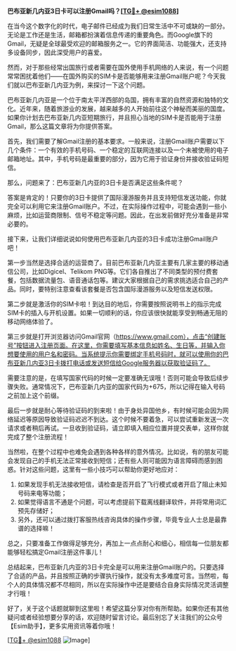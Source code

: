 **巴布亚新几内亚3日卡可以注册Gmail吗？[[TG💪+ @esim1088](https://t.me/s/esim1088)]**

在当今这个数字化的时代，电子邮件已经成为我们日常生活中不可或缺的一部分。无论是工作还是生活，邮箱都扮演着信息传递的重要角色。而Google旗下的Gmail，无疑是全球最受欢迎的邮箱服务之一。它的界面简洁、功能强大，还支持多设备同步，因此深受用户的喜爱。

然而，对于那些经常出国旅行或者需要在国外使用手机网络的人来说，有一个问题常常困扰着他们——在国外购买的SIM卡是否能够用来注册Gmail账户呢？今天我们就以巴布亚新几内亚为例，来探讨一下这个问题。

巴布亚新几内亚是一个位于南太平洋西部的岛国，拥有丰富的自然资源和独特的文化。近年来，随着旅游业的发展，越来越多的人开始前往这个神秘而美丽的国度。如果你计划去巴布亚新几内亚短期旅行，并且担心当地的SIM卡是否能用于注册Gmail，那么这篇文章将为你提供答案。

首先，我们需要了解Gmail注册的基本要求。一般来说，注册Gmail账户需要以下几个条件：一个有效的手机号码、一个稳定的互联网连接以及一个未被使用的电子邮箱地址。其中，手机号码是最重要的部分，因为它用于验证身份并接收验证码短信。

那么，问题来了：巴布亚新几内亚的3日卡是否满足这些条件呢？

答案是肯定的！只要你的3日卡提供了国际漫游服务并且支持短信发送功能，你就完全可以利用它来注册Gmail账户。不过，在实际操作过程中，可能会遇到一些小麻烦，比如运营商限制、信号不稳定等问题。因此，在出发前做好充分准备是非常必要的。

接下来，让我们详细说说如何使用巴布亚新几内亚的3日卡成功注册Gmail账户吧！

第一步当然是选择合适的运营商了。目前巴布亚新几内亚主要有几家主要的移动通信公司，比如Digicel、Telikom PNG等。它们各自推出了不同类型的预付费套餐，包括数据流量包、语音通话包等。建议大家根据自己的需求挑选适合自己的产品。同时，要特别注意查看该套餐是否包含国际漫游服务以及短信发送权限。

第二步就是激活你的SIM卡啦！到达目的地后，你需要按照说明书上的指示完成SIM卡的插入与开机设置。如果一切顺利的话，你应该很快就能享受到畅通无阻的移动网络体验了。

第三步就是打开浏览器访问Gmail官网（https://www.gmail.com），点击“创建账号”按钮进入注册页面。在这里，你需要填写基本信息如姓名、生日等，并输入你想要使用的用户名和密码。当系统提示你需要绑定手机号码时，就可以使用你的巴布亚新几内亚3日卡拨打电话或发送短信给Google服务器以获取验证码了。

需要注意的是，在填写国家代码的时候一定要准确无误哦！否则可能会导致后续步骤失败。通常情况下，巴布亚新几内亚的国家代码为+675，所以记得在输入号码之前加上这个前缀。

最后一步就是耐心等待验证码的到来啦！由于身处异国他乡，有时候可能会因为网络延迟等原因导致验证码迟迟不到达。这个时候不要着急，可以尝试重新发送一次请求或者稍后再试。一旦收到验证码，请立即填入相应位置并提交表单，这样你就完成了整个注册流程！

当然啦，在整个过程中也难免会遇到各种各样的意外情况。比如说，有的朋友可能会发现自己的手机无法正常接收到短信；还有些人则可能因为语言障碍而感到困惑。针对这些问题，这里有一些小技巧可以帮助你更好地应对：

1. 如果发现手机无法接收短信，请检查是否开启了飞行模式或者开启了阻止未知号码来电等功能；
2. 如果觉得语言不通是个问题，可以考虑提前下载离线翻译软件，并将常用词汇预先存储好；
3. 另外，还可以通过拨打客服热线咨询具体的操作步骤，毕竟专业人士总是最靠谱的选择嘛！

总之，只要准备工作做得足够充分，再加上一点点耐心和细心，相信每一位朋友都能够轻松搞定Gmail注册这件事儿！

总结起来，巴布亚新几内亚的3日卡完全是可以用来注册Gmail账户的。只要选择了合适的产品，并且按照正确的步骤执行操作，就没有太多难度可言。当然啦，每个人的具体情况都不尽相同，所以在实际操作中还是要结合自身实际情况灵活调整才行哦！

好了，关于这个话题就聊到这里啦！希望这篇分享对你有所帮助。如果你还有其他疑问或者经验想要分享的话，欢迎随时留言讨论。最后别忘了关注我们的公众号【Esim助手】，更多实用资讯等着你哦！

[[TG💪+ @esim1088](https://t.me/s/esim1088) ![Image](https://i.postimg.cc/4NQfJmqS/Snipaste-2025-05-13-00-14-12.png)]